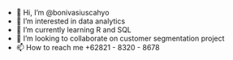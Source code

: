 - 👋 Hi, I’m @bonivasiuscahyo
- 👀 I’m interested in data analytics
- 🌱 I’m currently learning R and SQL
- 💞️ I’m looking to collaborate on customer segmentation project
- 📫 How to reach me +62821 - 8320 - 8678

<!---
bonivasiuscahyo/bonivasiuscahyo is a ✨ special ✨ repository because its `README.md` (this file) appears on your GitHub profile.
You can click the Preview link to take a look at your changes.
--->
